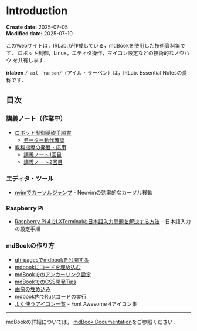 # Introduction

**Create date:** 2025-07-05  
**Modified date:** 2025-07-10

このWebサイトは，IRLab.が作成している，mdBookを使用した技術資料集です．
ロボット制御，Linux，エディタ操作，マイコン設定などの技術的なノウハウ
を共有します．

**irlaben** `/ˈaɪl ˈraːbən/`（アイル・ラーベン）は，IRLab. Essential Notesの愛称です．

## 目次

### 講義ノート（作業中）
- [ロボット制御基礎手順書](robot_basis/README.md)
  - [モーター動作確認](robot_basis/robot_basis_250710.md)
- [教科指導の発展・応用](teaching_advanced/README.md)
  - [講義ノート1回目](teaching_advanced/lesson1.md)
  - [講義ノート2回目](teaching_advanced/lesson2.md)

### エディタ・ツール
- [nvimでカーソルジャンプ](nvim_cursor_jump.md) - Neovimの効率的なカーソル移動

### Raspberry Pi
- [Raspberry Pi 4でLXTerminalの日本語入力問題を解決する方法](raspberrypi_japanese_input_fix.md) - 日本語入力の設定手順

### mdBookの作り方
- [gh-pagesでmdbookを公開する](how_to_deploy_from_gh-pages.md)
- [mdbookにコードを埋め込む](how_to_embed_code_from_files.md)
- [mdBookでのアンカーリンク設定](anchor_links_in_mdbook.md)
- [mdBookでのCSS開発Tips](css_tips_for_mdbook.md)
- [画像の埋め込み](how_to_embed_imagefile.md)
- [mdbook内でRustコードの実行](how_to_use_playground.md)
- [よく使うアイコン一覧](icon.md) - Font Awesome 4アイコン集

---

mdBookの詳細については，
[mdBook Documentation](https://rust-lang.github.io/mdBook/)をご参照ください．
